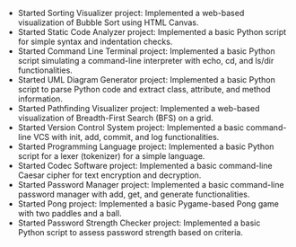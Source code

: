 
- Started Sorting Visualizer project: Implemented a web-based visualization of Bubble Sort using HTML Canvas.
- Started Static Code Analyzer project: Implemented a basic Python script for simple syntax and indentation checks.
- Started Command Line Terminal project: Implemented a basic Python script simulating a command-line interpreter with echo, cd, and ls/dir functionalities.
- Started UML Diagram Generator project: Implemented a basic Python script to parse Python code and extract class, attribute, and method information.
- Started Pathfinding Visualizer project: Implemented a web-based visualization of Breadth-First Search (BFS) on a grid.
- Started Version Control System project: Implemented a basic command-line VCS with init, add, commit, and log functionalities.
- Started Programming Language project: Implemented a basic Python script for a lexer (tokenizer) for a simple language.
- Started Codec Software project: Implemented a basic command-line Caesar cipher for text encryption and decryption.
- Started Password Manager project: Implemented a basic command-line password manager with add, get, and generate functionalities.
- Started Pong project: Implemented a basic Pygame-based Pong game with two paddles and a ball.
- Started Password Strength Checker project: Implemented a basic Python script to assess password strength based on criteria.